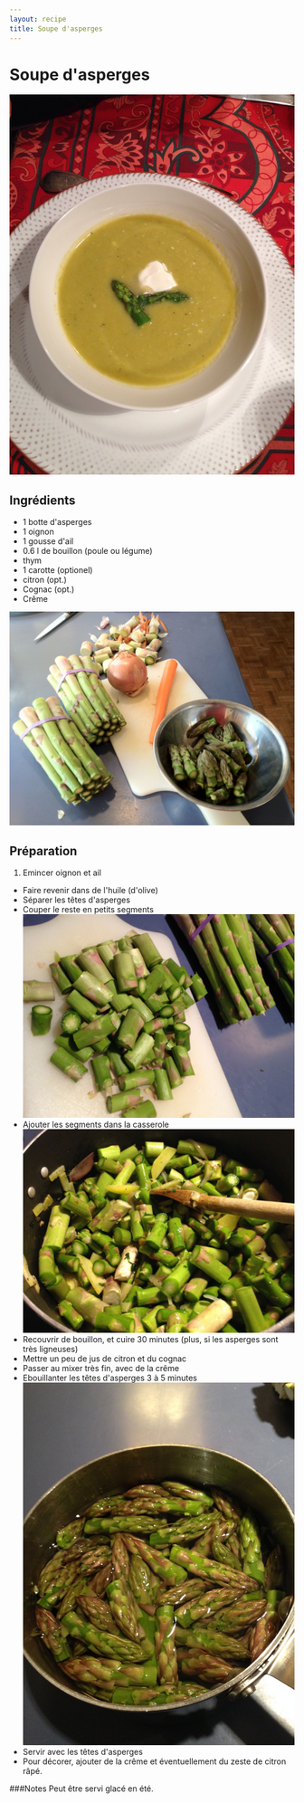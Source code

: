 ```yaml
---
layout: recipe
title: Soupe d'asperges 
---
```


# Soupe d'asperges
![image](img/soupe_d_asperges4.jpg)
## Ingrédients

* 1 botte d'asperges
* 1 oignon
* 1 gousse d'ail
* 0.6 l de bouillon (poule ou légume)
* thym
* 1 carotte (optionel)
* citron (opt.)
* Cognac (opt.)
* Crême  

![image](img/soupe_d_asperges5.jpg)

## Préparation
1. Emincer oignon et ail
* Faire revenir dans de l'huile (d'olive)
* Séparer les têtes d'asperges
* Couper le reste en petits segments  
![image](img/soupe_d_asperges2.jpg)
* Ajouter les segments dans la casserole  
![image](img/soupe_d_asperges3.jpg)
* Recouvrir de bouillon, et cuire 30 minutes (plus, si les asperges sont très ligneuses)
* Mettre un peu de jus de citron et du cognac
* Passer au mixer très fin, avec de la crême
* Ebouillanter les têtes d'asperges 3 à 5 minutes   
![image](img/soupe_d_asperges1.jpg)
* Servir avec les têtes d'asperges
* Pour décorer, ajouter de la crême et éventuellement du zeste de citron râpé.

###Notes
Peut être servi glacé en été.


